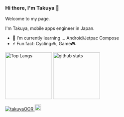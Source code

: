 ### Hi there, I'm Takuya 👋

<p>Welcome to my page.</p>
<p>I'm Takuya, mobile apps engineer in Japan.</p>

- 🌱 I’m currently learning ... Android/Jetpac Compose
- ⚡ Fun fact: Cycling🚲, Game🎮

<p align="left"> 
  <img alt="Top Langs" height="150px" src="https://github-readme-stats.vercel.app/api/top-langs/?username=takuyaOOR&layout=compact&count_private=true&show_icons=true" />
  <img alt="github stats" height="150px" src="https://github-readme-stats.vercel.app/api?username=takuyaOOR&count_private=true&show_icons=true&show_icons=true" />
</p>

<p align="left"> 
  <a href="https://github.com/takuyaOOR/takuyaOOR/">
    <img src="https://komarev.com/ghpvc/?username=takuyaOOR" alt="takuyaOOR" />
  </a>
  <a href="http://twitter.com/yt_space_1168">
    <img height="20" src="https://img.shields.io/twitter/follow/yt_space_1168?label=Twitter&logo=twitter&style=flat" />
  </a>
</p>
